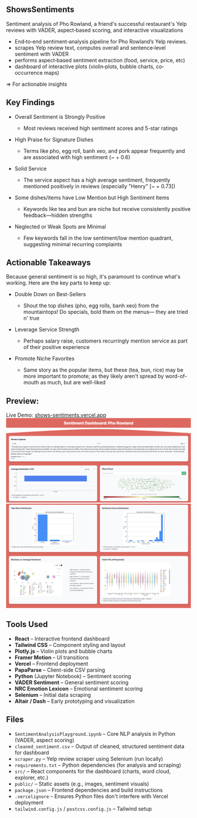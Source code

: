 ## ShowsSentiments
Sentiment analysis of Pho Rowland, a friend's successful restaurant's Yelp reviews with VADER, aspect‑based scoring, and interactive visualizations

- End‐to‐end sentiment‐analysis pipeline for Pho Rowland’s Yelp reviews. 
- scrapes Yelp review text, computes overall and sentence‐level sentiment with VADER
- performs aspect‐based sentiment extraction (food, service, price, etc)
- dashboard of interactive plots (violin‐plots, bubble charts, co‐occurrence maps)

=> For actionable insights

## Key Findings

- Overall Sentiment is Strongly Positive
  - Most reviews received high sentiment scores and 5-star ratings

- High Praise for Signature Dishes
  - Terms like pho, egg roll, banh xeo, and pork appear frequently and are associated with high sentiment (~ + 0.6)

- Solid Service
  - The service aspect has a high average sentiment, frequently mentioned positively in reviews (especially "Henry" [~ + 0.73])

- Some dishes/items have Low Mention but High Sentiment Items
  - Keywords like tea and bun are niche but receive consistently positive feedback—hidden strengths

- Neglected or Weak Spots are Minimal
  - Few keywords fall in the low sentiment/low mention quadrant, suggesting minimal recurring complaints

## Actionable Takeaways

Because general sentiment is so high, it's paramount to continue what's working. Here are the key parts to keep up:

- Double Down on Best-Sellers
  - Shout the top dishes (pho, egg rolls, banh xeo) from the mountaintops! Do specials, bold them on the menus–– they are tried n' true

- Leverage Service Strength
  - Perhaps salary raise, customers recurringly mention service as part of their positive experience

- Promote Niche Favorites
  - Same story as the popular items, but these (tea, bun, rice) may be more important to promote; as they likely aren't spread by word-of-mouth as much, but are well-liked

## Preview:

Live Demo: [shows-sentiments.vercel.app](https://shows-sentiments.vercel.app)
![Dashboard Pic 1](./public/dashboard3.png)
![Dashboard Pic 2](./public/dashboard2.png)


## Tools Used
- **React** – Interactive frontend dashboard
- **Tailwind CSS** – Component styling and layout
- **Plotly.js** – Violin plots and bubble charts
- **Framer Motion** – UI transitions
- **Vercel** – Frontend deployment
- **PapaParse** – Client-side CSV parsing
- **Python** (Jupyter Notebook) – Sentiment scoring
- **VADER Sentiment** – General sentiment scoring
- **NRC Emotion Lexicon** – Emotional sentiment scoring
- **Selenium** – Initial data scraping
- **Altair / Dash** – Early prototyping and visualization

## Files
- `SentimentAnalysisPlayground.ipynb` – Core NLP analysis in Python (VADER, aspect scoring)
- `cleaned_sentiment.csv` – Output of cleaned, structured sentiment data for dashboard
- `scraper.py` – Yelp review scraper using Selenium (run locally)
- `requirements.txt` – Python dependencies (for analysis and scraping)
- `src/` – React components for the dashboard (charts, word cloud, explorer, etc.)
- `public/` – Static assets (e.g., images, sentiment visuals)
- `package.json` – Frontend dependencies and build instructions
- `.vercelignore` – Ensures Python files don't interfere with Vercel deployment
- `tailwind.config.js` / `postcss.config.js` – Tailwind setup
